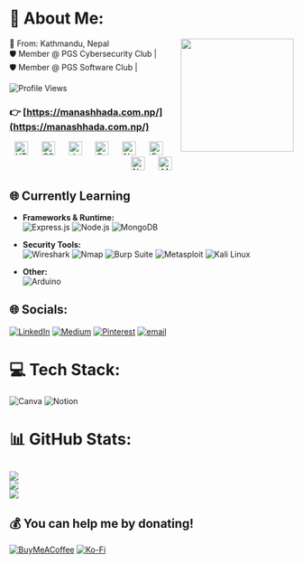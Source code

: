 # 💫 About Me: 
<img src="https://github.com/user-attachments/assets/8274dbcd-160a-4b3b-aebe-6be738eb4783" width="200" align="right">

📍 From: Kathmandu, Nepal  <br>🛡️ Member @ PGS Cybersecurity Club | <br>🛡️ Member @ PGS Software Club | 

![Profile Views](https://komarev.com/ghpvc/?username=hadeyghoptey)

### 👉 [https://manashhada.com.np/](https://manashhada.com.np/)



<div align="center">
  <img src="https://cdn.jsdelivr.net/gh/devicons/devicon/icons/html5/html5-original.svg" height="24" width="24" alt="HTML5 logo" />
  <img width="16" />
  <img src="https://cdn.jsdelivr.net/gh/devicons/devicon/icons/css3/css3-original.svg" height="24" width="24" alt="CSS3 logo" />
  <img width="16" />
  <img src="https://cdn.jsdelivr.net/gh/devicons/devicon/icons/javascript/javascript-original.svg" height="24" width="24" alt="JavaScript logo" />
  <img width="16" />
  <img src="https://cdn.jsdelivr.net/gh/devicons/devicon/icons/react/react-original.svg" height="24" width="24" alt="React logo" />
  <img width="16" />
  <img src="https://cdn.jsdelivr.net/gh/devicons/devicon/icons/nodejs/nodejs-original.svg" height="24" width="24" alt="Node.js logo" />
  <img width="16" />
  <img src="https://cdn.jsdelivr.net/gh/devicons/devicon/icons/express/express-original.svg" height="24" width="24" alt="Express logo" />
  <img width="16" />
  <img src="https://cdn.jsdelivr.net/gh/devicons/devicon/icons/nextjs/nextjs-original.svg" height="24" width="24" alt="Next.js logo" />
  <img width="16" />
  <img src="https://cdn.jsdelivr.net/gh/devicons/devicon/icons/mongodb/mongodb-original.svg" height="24" width="24" alt="MongoDB logo" />
</div>




## 🌐 Currently Learning

- **Frameworks & Runtime:**  
  ![Express.js](https://img.shields.io/badge/Express.js-%23404d59.svg?style=flat-square&logo=express&logoColor=white)
  ![Node.js](https://img.shields.io/badge/Node.js-6DA55F?style=flat-square&logo=node.js&logoColor=white)
  ![MongoDB](https://img.shields.io/badge/MongoDB-%234ea94b.svg?style=flat-square&logo=mongodb&logoColor=white)

- **Security Tools:**  
  ![Wireshark](https://img.shields.io/badge/Wireshark-1679A7?style=flat-square&logo=wireshark&logoColor=white)
  ![Nmap](https://img.shields.io/badge/Nmap-%2300599C.svg?style=flat-square&logo=gnome-terminal&logoColor=white)
  ![Burp Suite](https://img.shields.io/badge/Burp_Suite-%23FF9900.svg?style=flat-square&logo=burpsuite&logoColor=white)
  ![Metasploit](https://img.shields.io/badge/Metasploit-%23144788.svg?style=flat-square&logo=metasploit&logoColor=white)
  ![Kali Linux](https://img.shields.io/badge/Kali_Linux-557C94?style=flat-square&logo=kalilinux&logoColor=white)

- **Other:**  
  ![Arduino](https://img.shields.io/badge/Arduino-00979D?style=flat-square&logo=arduino&logoColor=white)


## 🌐 Socials:
[![LinkedIn](https://img.shields.io/badge/LinkedIn-%230077B5.svg?logo=linkedin&logoColor=white)](https://linkedin.com/in/manash-hada-0a75a3330) [![Medium](https://img.shields.io/badge/Medium-12100E?logo=medium&logoColor=white)](https://medium.com/@hadamanash2023) [![Pinterest](https://img.shields.io/badge/Pinterest-%23E60023.svg?logo=Pinterest&logoColor=white)](https://pinterest.com/hadamanash2023) [![email](https://img.shields.io/badge/Email-D14836?logo=gmail&logoColor=white)](mailto:manashada@proton.new)

# 💻 Tech Stack:
![Canva](https://img.shields.io/badge/Canva-%2300C4CC.svg?style=for-the-badge&logo=Canva&logoColor=white) ![Notion](https://img.shields.io/badge/Notion-%23000000.svg?style=for-the-badge&logo=notion&logoColor=white)


# 📊 GitHub Stats:
![](https://github-readme-stats.vercel.app/api?username=hadeyghoptey&theme=vision-friendly-dark&hide_border=false&include_all_commits=false&count_private=false)<br/>
![](https://nirzak-streak-stats.vercel.app/?user=hadeyghoptey&theme=vision-friendly-dark&hide_border=false)<br/>
![](https://github-readme-stats.vercel.app/api/top-langs/?username=hadeyghoptey&theme=vision-friendly-dark&hide_border=false&include_all_commits=false&count_private=false&layout=compact)
---
 ## 💰 You can help me by donating!
  [![BuyMeACoffee](https://img.shields.io/badge/Buy%20Me%20a%20Coffee-ffdd00?style=for-the-badge&logo=buy-me-a-coffee&logoColor=black)](https://buymeacoffee.com/manas002) [![Ko-Fi](https://img.shields.io/badge/Ko--fi-F16061?style=for-the-badge&logo=ko-fi&logoColor=white)](https://ko-fi.com/manashhada) 

